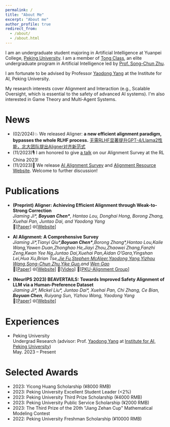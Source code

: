 ```yaml
---
permalink: /
title: "About Me"
excerpt: "About me"
author_profile: true
redirect_from: 
  - /about/
  - /about.html
---
```

I am an undergraduate student majoring in Artificial Intelligence at Yuanpei College, [Peking University](https://english.pku.edu.cn/). I am a member of [Tong Class](http://www.ai.pku.edu.cn/info/1086/1887.htm), an elite undergraduate program in Artificial Intelligence led by [Prof. Song-Chun Zhu](http://www.stat.ucla.edu/~sczhu/). 

I am fortunate to be advised by Professor [Yaodong Yang](https://www.yangyaodong.com/) at the Institute for AI, Peking University.

My research interests cover Alignment and Interaction (e.g., Scalable Oversight, which is essential to the safety of advanced AI systems). I'm also interested in Game Theory and Multi-Agent Systems.

News
======
- (02/2024)💥 We released Aligner: **a new efficient alignment paradigm, bypasses the whole RLHF process.**
  [无需RLHF显著提升GPT-4/Llama2性能，北大团队提出Aligner对齐新范式 ](https://mp.weixin.qq.com/s/O9PP4Oc_Ee3R_HxKyd31Qg)
- (11/2023)🎙️ I am honored to give [a talk](https://www.bilibili.com/video/BV1rj411L7XH/?spm_id_from=333.999.0.0&vd_source=b1ff6dcfa0111e176021e49d4a0ee142) on our Alignment Survey at the RL China 2023!
- (11/2023)🚀 We release [AI Alignment Survey](https://arxiv.org/abs/2310.19852) and [Alignment Resource Website](https://alignmentsurvey.com/). Welcome to further discussion!

Publications
======
- **(Preprint) Aligner: Achieving Efficient Alignment through Weak-to-Strong Correction**
  <br/>
  _Jiaming Ji\*, **Boyuan Chen\***, Hantao Lou, Donghai Hong, Borong Zhang, Xuehai Pan, Juntao Dai, and Yaodong Yang_
  <br/>
  📄[[Paper](https://arxiv.org/pdf/2402.02416.pdf)]
  🌐[[Website](https://aligner2024.github.io/)]

- **AI Alignment: A Comprehensive Survey**
  <br/>
  _Jiaming Ji\*,Tianyi Qiu\*,**Boyuan Chen\***,Borong Zhang\*,Hantao Lou,Kaile Wang,Yawen Duan,Zhonghao He,Jiayi Zhou,Zhaowei Zhang,Fanzhi Zeng,Kwan Yee Ng,Juntao Dai,Xuehai Pan,Aidan O’Gara,Yingshan Lei,Hua Xu,Brian Tse,[Jie Fu](https://bigaidream.github.io/),[Stephen McAleer](https://www.andrew.cmu.edu/user/smcaleer/),[Yaodong Yang](https://www.andrew.cmu.edu/user/smcaleer/),[Yizhou Wang](https://cfcs.pku.edu.cn/english/people/faculty/yizhouwang/index.htm),[Song-Chun Zhu](https://zhusongchun.net/),[Yike Guo](https://cse.hkust.edu.hk/admin/people/faculty/profile/yikeguo),and [Wen Gao](https://idm.pku.edu.cn/info/1017/1041.htm)_
  <br/>
  📄[[Paper](https://arxiv.org/abs/2310.19852)]
  🌐[[Website](https://alignmentsurvey.com/)]
  🎥[[Video](https://www.bilibili.com/video/BV1rj411L7XH/?spm_id_from=333.999.0.0&vd_source=b1ff6dcfa0111e176021e49d4a0ee142)]
  🌟[[PKU-Alignment Group](https://github.com/PKU-Alignment)]

- **(NeurIPS 2023) BEAVERTAILS: Towards Improved Safety Alignment of LLM via a Human-Preference Dataset**
  <br/>
  _Jiaming Ji\*, Mickel Liu\*, Juntao Dai\*, Xuehai Pan, Chi Zhang, Ce Bian, **Boyuan Chen**, Ruiyang Sun, Yizhou Wang, Yaodong Yang_
  <br/>
  📄[[Paper](https://openreview.net/pdf?id=g0QovXbFw3)]
  🌐[[Website](https://sites.google.com/view/pku-beavertails)]

Experiences
======
- Peking University
  <br/>
  Undergrad Research (advisor: Prof. [Yaodong Yang](https://www.yangyaodong.com/) at [Institute for AI, Peking University](https://www.ai.pku.edu.cn/))
  <br/>
  May. 2023 – Present

Selected Awards
======
- 2023: Yicong Huang Scholarship (¥8000 RMB)
- 2023: Peking University Excellent Student Leader (<2%)
- 2023: Peking University Third Prize Scholarship (¥4000 RMB)
- 2023: Peking University Public Service Scholarship (¥2000 RMB)
- 2023: The Third Prize of the 20th "Jiang Zehan Cup" Mathematical Modeling Contest
- 2022: Peking University Freshman Scholarship (¥10000 RMB)
